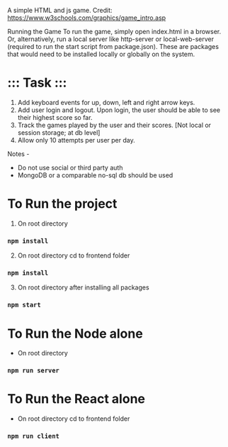 A simple HTML and js game.
Credit: https://www.w3schools.com/graphics/game_intro.asp


Running the Game
To run the game, simply open index.html in a browser. Or, alternatively, run a local server like http-server or local-web-server (required to run the start script from package.json). These are packages that would need to be installed locally or globally on the system.

::: Task :::
============

1. Add keyboard events for up, down, left and right arrow keys.
2. Add user login and logout. Upon login, the user should be able to see their highest score so far.
3. Track the games played by the user and their scores. [Not local or session storage; at db level]
4. Allow only 10 attempts per user per day.

Notes -
* Do not use social or third party auth
* MongoDB or a comparable no-sql db should be used

# To Run the project

1. On root directory
### `npm install`

2. On root directory cd to frontend folder
### `npm install`

3. On root directory after installing all packages 
### `npm start`


# To Run the Node alone

* On root directory
### `npm run server`

# To Run the React alone

* On root directory cd to frontend folder
### `npm run client`